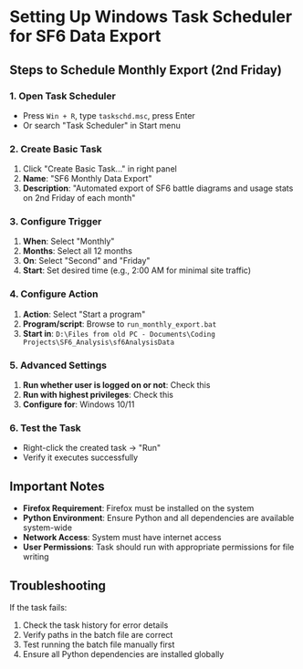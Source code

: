 # Setting Up Windows Task Scheduler for SF6 Data Export

## Steps to Schedule Monthly Export (2nd Friday)

### 1. Open Task Scheduler
- Press `Win + R`, type `taskschd.msc`, press Enter
- Or search "Task Scheduler" in Start menu

### 2. Create Basic Task
1. Click "Create Basic Task..." in right panel
2. **Name**: "SF6 Monthly Data Export"
3. **Description**: "Automated export of SF6 battle diagrams and usage stats on 2nd Friday of each month"

### 3. Configure Trigger
1. **When**: Select "Monthly"
2. **Months**: Select all 12 months
3. **On**: Select "Second" and "Friday"
4. **Start**: Set desired time (e.g., 2:00 AM for minimal site traffic)

### 4. Configure Action
1. **Action**: Select "Start a program"
2. **Program/script**: Browse to `run_monthly_export.bat`
3. **Start in**: `D:\Files from old PC - Documents\Coding Projects\SF6_Analysis\sf6AnalysisData`

### 5. Advanced Settings
1. **Run whether user is logged on or not**: Check this
2. **Run with highest privileges**: Check this
3. **Configure for**: Windows 10/11

### 6. Test the Task
- Right-click the created task → "Run"
- Verify it executes successfully

## Important Notes

- **Firefox Requirement**: Firefox must be installed on the system
- **Python Environment**: Ensure Python and all dependencies are available system-wide
- **Network Access**: System must have internet access
- **User Permissions**: Task should run with appropriate permissions for file writing

## Troubleshooting

If the task fails:
1. Check the task history for error details
2. Verify paths in the batch file are correct
3. Test running the batch file manually first
4. Ensure all Python dependencies are installed globally